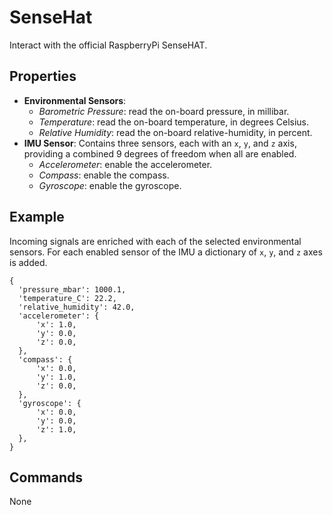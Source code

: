 SenseHat
=======
Interact with the official RaspberryPi SenseHAT.

Properties
----------
- **Environmental Sensors**:
  - *Barometric Pressure*: read the on-board pressure, in millibar.
  - *Temperature*: read the on-board temperature, in degrees Celsius.
  - *Relative Humidity*: read the on-board relative-humidity, in percent.
- **IMU Sensor**: Contains three sensors, each with an `x`, `y`, and `z` axis, providing a combined 9 degrees of freedom when all are enabled.
  - *Accelerometer*: enable the accelerometer.
  - *Compass*: enable the compass.
  - *Gyroscope*: enable the gyroscope.

Example
-------
Incoming signals are enriched with each of the selected environmental sensors. For each enabled sensor of the IMU a dictionary of `x`, `y`, and `z` axes is added.

```
{
  'pressure_mbar': 1000.1,
  'temperature_C': 22.2,
  'relative_humidity': 42.0,
  'accelerometer': {
      'x': 1.0,
      'y': 0.0,
      'z': 0.0,
  },
  'compass': {
      'x': 0.0,
      'y': 1.0,
      'z': 0.0,
  },
  'gyroscope': {
      'x': 0.0,
      'y': 0.0,
      'z': 1.0,
  },
}
```

Commands
--------
None
